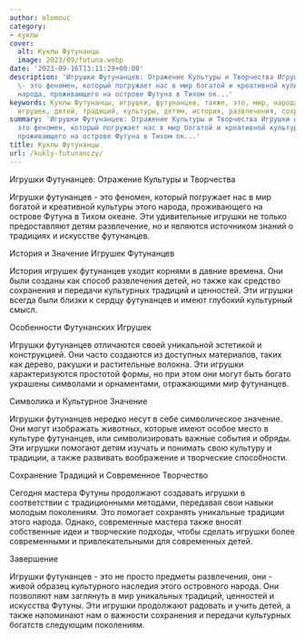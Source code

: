 ```yaml
---
author: olomouc
category:
- куклы
cover:
  alt: Куклы Футунанцы
  image: 2023/09/futuna.webp
date: '2023-09-16T13:11:29+00:00'
description: 'Игрушки Футунанцев: Отражение Культуры и Творчества Игрушки футунанцев
  \- это феномен, который погружает нас в мир богатой и креативной культуры этого
  народа, проживающего на острове Футуна в Тихом ок...'
keywords: Куклы Футунанцы, игрушки, футунанцев, также, это, мир, народа, значение,
  игрушек, детей, традиций, культуры, детям, история, развлечения, сохранения
summary: 'Игрушки Футунанцев: Отражение Культуры и Творчества Игрушки футунанцев \-
  это феномен, который погружает нас в мир богатой и креативной культуры этого народа,
  проживающего на острове Футуна в Тихом ок...'
title: Куклы Футунанцы
url: /kukly-futunanczy/
---
```


Игрушки Футунанцев: Отражение Культуры и Творчества

Игрушки футунанцев \- это феномен, который погружает нас в мир богатой и креативной культуры этого народа, проживающего на острове Футуна в Тихом океане. Эти удивительные игрушки не только предоставляют детям развлечение, но и являются источником знаний о традициях и искусстве футунанцев.

История и Значение Игрушек Футунанцев

История игрушек футунанцев уходит корнями в давние времена. Они были созданы как способ развлечения детей, но также как средство сохранения и передачи культурных традиций и ценностей. Эти игрушки всегда были близки к сердцу футунанцев и имеют глубокий культурный смысл.

Особенности Футунанских Игрушек

Игрушки футунанцев отличаются своей уникальной эстетикой и конструкцией. Они часто создаются из доступных материалов, таких как дерево, ракушки и растительные волокна. Эти игрушки характеризуются простотой формы, но при этом они могут быть богато украшены символами и орнаментами, отражающими мир футунанцев.

Символика и Культурное Значение

Игрушки футунанцев нередко несут в себе символическое значение. Они могут изображать животных, которые имеют особое место в культуре футунанцев, или символизировать важные события и обряды. Эти игрушки помогают детям изучать и понимать свою культуру и традиции, а также развивать воображение и творческие способности.

Сохранение Традиций и Современное Творчество

Сегодня мастера Футуны продолжают создавать игрушки в соответствии с традиционными методами, передавая свои навыки молодым поколениям. Это помогает сохранять уникальные традиции этого народа. Однако, современные мастера также вносят собственные идеи и творческие подходы, чтобы сделать игрушки более современными и привлекательными для современных детей.

Завершение

Игрушки футунанцев \- это не просто предметы развлечения, они \- живой образец культурного наследия этого островного народа. Они позволяют нам заглянуть в мир уникальных традиций, ценностей и искусства Футуны. Эти игрушки продолжают радовать и учить детей, а также напоминают нам о важности сохранения и передачи культурных богатств следующим поколениям.